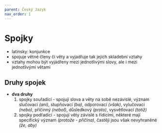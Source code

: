 ```yaml
---
parent: Český Jazyk
nav_order: 1
---
```

# Spojky
- latinsky: konjunkce
- spojuje větné členy či věty a vyjadřuje tak jejich skladební vztahy
- vztahy mohou být vyjádřeny mezi jednotlivými slovy, ale i mezi jednotlivými větami

## Druhy spojek
- **dva druhy**
	1.  spojky souřadící - spojují slova a věty na sobě nezávislé, význam slučovací *(ani)*, stupňovací *(ba)*, odporovací *(však)*, vylučovací *(nebo)*, příčinný *(neboť)*, důsledkový *(proto)*, vysvětlovací *(totiž)*
	2. spojky podřadicí - spojují věty závislé s řídícími, některé mají specifický význam *(protože - příčina)*, častěji jsou však nevyhraněné *(že, aby)* 

